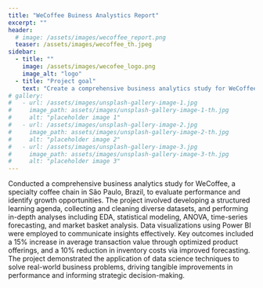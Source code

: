 ```yaml
---
title: "WeCoffee Buiness Analystics Report"
excerpt: ""
header:
  # image: /assets/images/wecoffee_report.png
  teaser: /assets/images/wecoffee_th.jpeg
sidebar:
  - title: ""
    image: /assets/images/wecofee_logo.png
    image_alt: "logo"
  - title: "Project goal"
    text: "Create a comprehensive business analytics study for WeCoffee to evaluate current performance metrics and identify strategic growth opportunities. Provide data-driven insights to inform decision-making and optimize business operations."
# gallery:
#   - url: /assets/images/unsplash-gallery-image-1.jpg
#     image_path: assets/images/unsplash-gallery-image-1-th.jpg
#     alt: "placeholder image 1"
#   - url: /assets/images/unsplash-gallery-image-2.jpg
#     image_path: assets/images/unsplash-gallery-image-2-th.jpg
#     alt: "placeholder image 2"
#   - url: /assets/images/unsplash-gallery-image-3.jpg
#     image_path: assets/images/unsplash-gallery-image-3-th.jpg
#     alt: "placeholder image 3"
---
```


Conducted a comprehensive business analytics study for WeCoffee, a specialty coffee chain in São Paulo, Brazil, to evaluate performance and identify growth opportunities. The project involved developing a structured learning agenda, collecting and cleaning diverse datasets, and performing in-depth analyses including EDA, statistical modeling, ANOVA, time-series forecasting, and market basket analysis. Data visualizations using Power BI were employed to communicate insights effectively. Key outcomes included a 15% increase in average transaction value through optimized product offerings, and a 10% reduction in inventory costs via improved forecasting. The project demonstrated the application of data science techniques to solve real-world business problems, driving tangible improvements in performance and informing strategic decision-making.

<!-- {% include gallery caption="This is a sample gallery to go along with this case study." %} -->